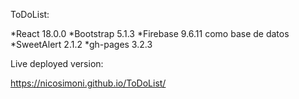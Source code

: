 ToDoList:

*React 18.0.0
*Bootstrap 5.1.3
*Firebase 9.6.11 como base de datos
*SweetAlert 2.1.2
*gh-pages 3.2.3

Live deployed version:

https://nicosimoni.github.io/ToDoList/

